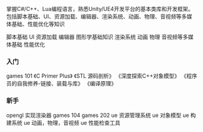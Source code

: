 掌握C#/C++、Lua编程语言，熟悉Unity/UE4开发平台的基本类库和开发框架。包括脚本基础、UI、资源加载、编辑器、渲染系统、动画、物理、音视频等多媒体基础、性能优化等知识

脚本基础
UI
资源加载
编辑器
图形学基础知识
渲染系统
动画
物理
音视频等多媒体基础
性能优化

### 入门
games 101
《C Primer Plus》
《STL 源码剖析》
《深度探索C++对象模型》
《程序员的自我修养-链接、装载与库》
《编译原理》

### 新手
opengl 实现渲染器
games 104
games 202
ue 资源管理系统
ue 对象模型
ue 构建系统
ue 动画，物理，音视频
ue 性能检查工具
